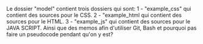 Le dossier "model" contient trois dossiers qui sont:
1 - "example_css" qui contient des sources pour le CSS.
2 - "example_html qui contient des sources pour le HTML.
3 - "example_js" qui contient des sources pour le JAVA SCRIPT.
Ainsi que des memos afin d'utiliser Git, Bash et pourquoi pas faire un pseudocode pendant qu'on y est?
